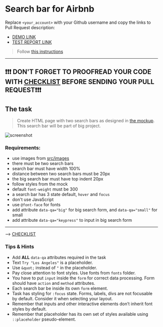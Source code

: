 # Search bar for Airbnb
Replace `<your_account>` with your Github username and copy the links to Pull Request description:
- [DEMO LINK](https://zisuan-od.github.io/layout_search-bar-airbnb/)
- [TEST REPORT LINK](https://zisuan-od.github.io/layout_search-bar-airbnb/report/html_report/)

> Follow [this instructions](https://mate-academy.github.io/layout_task-guideline/#how-to-solve-the-layout-tasks-on-github)

___

## ❗️❗️❗️ DON'T FORGET TO PROOFREAD YOUR CODE WITH [CHECKLIST](https://github.com/mate-academy/layout_search-bar-airbnb/blob/master/checklist.md) BEFORE SENDING YOUR PULL REQUEST❗️❗️❗️

## The task
> Create HTML page with two search bars as designed in [the mockup](https://www.figma.com/file/kf3AWulK9elrNk34wtpjPw/Airbnb-Search-bar?node-id=0%3A1). This search bar will be part of big project.

![screenshot](./references/search-bar-example.png)

### Requirements:
+ use images from [src/images](src/images)
+ there must be two search bars
+ search bar must have width 100%
+ distance between two search bars must be 20px
+ the big search bar must have top indent 20px
+ follow styles from the mock
+ default `font-weight` must be 300
+ a search bar has 3 state default, `hover` and `focus`
+ don't use JavaScript
+ use `@font-face` for fonts
+ add attribute `data-qa="big"` for big search form, and `data-qa="small"` for small
+ add attribute `data-qa="keypress"` to input in big search form
---
--> [CHECKLIST](https://github.com/mate-academy/layout_search-bar-airbnb/blob/master/checklist.md)

### Tips & Hints
+ Add **ALL** `data-qa` attributes required in the task
+ Text `Try "Los Angeles"` is a placeholder.
+ Use `&quot;` instead of `"` in the placeholder.
+ Pay close attention to font styles. Use fonts from `fonts` folder.
+ You have to put `input` inside the `form` for correct data processing. Form should have `action` and `method`
attributes.
+ Each search bar be inside its own `form` element.
+ Task has styling for `:focus` state. Forms, labels, divs are not focusable by default. Consider it when selecting your
layout.
+ Remember that inputs and other interactive elements don’t inherit font styles by default.
+ Remember that placeholder has its own set of styles available using `::placeholder` pseudo-element.


